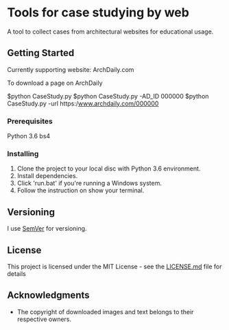 # Tools for case studying by web

A tool to collect cases from architectural websites for educational usage.

## Getting Started

Currently supporting website: ArchDaily.com

To download a page on ArchDaily

$python CaseStudy.py
$python CaseStudy.py -AD_ID 000000
$python CaseStudy.py -url https:/www.archdaily.com/000000

### Prerequisites

Python 3.6
bs4

### Installing

1. Clone the project to your local disc with Python 3.6 environment.
2. Install dependencies.
3. Click 'run.bat' if you're running a Windows system.
4. Follow the instruction on show your terminal.


## Versioning

I use [SemVer](http://semver.org/) for versioning.

## License

This project is licensed under the MIT License - see the [LICENSE.md](LICENSE.md) file for details

## Acknowledgments

* The copyright of downloaded images and text belongs to their respective owners.
